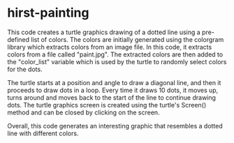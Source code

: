 # hirst-painting

This code creates a turtle graphics drawing of a dotted line using a pre-defined list of colors. The colors are initially generated using the colorgram library which extracts colors from an image file. In this code, it extracts colors from a file called "paint.jpg". The extracted colors are then added to the "color_list" variable which is used by the turtle to randomly select colors for the dots.

The turtle starts at a position and angle to draw a diagonal line, and then it proceeds to draw dots in a loop. Every time it draws 10 dots, it moves up, turns around and moves back to the start of the line to continue drawing dots. The turtle graphics screen is created using the turtle's Screen() method and can be closed by clicking on the screen.

Overall, this code generates an interesting graphic that resembles a dotted line with different colors.
